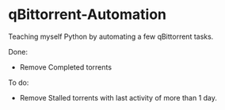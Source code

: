 # qBittorrent-Automation

Teaching myself Python by automating a few qBittorrent tasks.

Done:
- Remove Completed torrents

To do:
- Remove Stalled torrents with last activity of more than 1 day.

